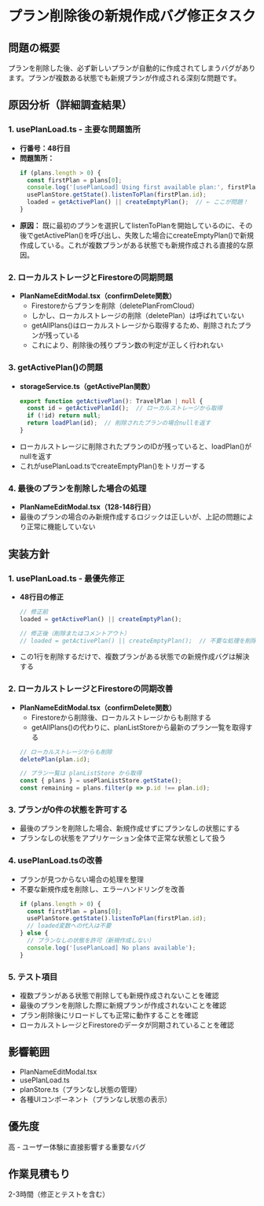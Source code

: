 # プラン削除後の新規作成バグ修正タスク

## 問題の概要
プランを削除した後、必ず新しいプランが自動的に作成されてしまうバグがあります。プランが複数ある状態でも新規プランが作成される深刻な問題です。

## 原因分析（詳細調査結果）

### 1. usePlanLoad.ts - 主要な問題箇所
- **行番号：48行目**
- **問題箇所：**
  ```typescript
  if (plans.length > 0) {
    const firstPlan = plans[0];
    console.log('[usePlanLoad] Using first available plan:', firstPlan.id);
    usePlanStore.getState().listenToPlan(firstPlan.id);
    loaded = getActivePlan() || createEmptyPlan();  // ← ここが問題！
  }
  ```
- **原因：** 既に最初のプランを選択してlistenToPlanを開始しているのに、その後でgetActivePlan()を呼び出し、失敗した場合にcreateEmptyPlan()で新規作成している。これが複数プランがある状態でも新規作成される直接的な原因。

### 2. ローカルストレージとFirestoreの同期問題
- **PlanNameEditModal.tsx（confirmDelete関数）**
  - Firestoreからプランを削除（deletePlanFromCloud）
  - しかし、ローカルストレージの削除（deletePlan）は呼ばれていない
  - getAllPlans()はローカルストレージから取得するため、削除されたプランが残っている
  - これにより、削除後の残りプラン数の判定が正しく行われない

### 3. getActivePlan()の問題
- **storageService.ts（getActivePlan関数）**
  ```typescript
  export function getActivePlan(): TravelPlan | null {
    const id = getActivePlanId();  // ローカルストレージから取得
    if (!id) return null;
    return loadPlan(id);  // 削除されたプランの場合nullを返す
  }
  ```
- ローカルストレージに削除されたプランのIDが残っていると、loadPlan()がnullを返す
- これがusePlanLoad.tsでcreateEmptyPlan()をトリガーする

### 4. 最後のプランを削除した場合の処理
- **PlanNameEditModal.tsx（128-148行目）**
- 最後のプランの場合のみ新規作成するロジックは正しいが、上記の問題により正常に機能していない

## 実装方針

### 1. usePlanLoad.ts - 最優先修正
- **48行目の修正**
  ```typescript
  // 修正前
  loaded = getActivePlan() || createEmptyPlan();
  
  // 修正後（削除またはコメントアウト）
  // loaded = getActivePlan() || createEmptyPlan();  // 不要な処理を削除
  ```
- この1行を削除するだけで、複数プランがある状態での新規作成バグは解決する

### 2. ローカルストレージとFirestoreの同期改善
- **PlanNameEditModal.tsx（confirmDelete関数）**
  - Firestoreから削除後、ローカルストレージからも削除する
  - getAllPlans()の代わりに、planListStoreから最新のプラン一覧を取得する
  ```typescript
  // ローカルストレージからも削除
  deletePlan(plan.id);
  
  // プラン一覧は planListStore から取得
  const { plans } = usePlanListStore.getState();
  const remaining = plans.filter(p => p.id !== plan.id);
  ```

### 3. プランが0件の状態を許可する
- 最後のプランを削除した場合、新規作成せずにプランなしの状態にする
- プランなしの状態をアプリケーション全体で正常な状態として扱う

### 4. usePlanLoad.tsの改善
- プランが見つからない場合の処理を整理
- 不要な新規作成を削除し、エラーハンドリングを改善
  ```typescript
  if (plans.length > 0) {
    const firstPlan = plans[0];
    usePlanStore.getState().listenToPlan(firstPlan.id);
    // loaded変数への代入は不要
  } else {
    // プランなしの状態を許可（新規作成しない）
    console.log('[usePlanLoad] No plans available');
  }
  ```

### 5. テスト項目
- 複数プランがある状態で削除しても新規作成されないことを確認
- 最後のプランを削除した際に新規プランが作成されないことを確認
- プラン削除後にリロードしても正常に動作することを確認
- ローカルストレージとFirestoreのデータが同期されていることを確認

## 影響範囲
- PlanNameEditModal.tsx
- usePlanLoad.ts
- planStore.ts（プランなし状態の管理）
- 各種UIコンポーネント（プランなし状態の表示）

## 優先度
高 - ユーザー体験に直接影響する重要なバグ

## 作業見積もり
2-3時間（修正とテストを含む）